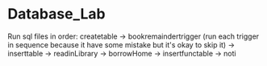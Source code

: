 # Database_Lab

Run sql files in order: createtable -> bookremaindertrigger (run each trigger in sequence because it have some mistake but it's okay to skip it) -> inserttable -> readinLibrary -> borrowHome -> insertfunctable -> noti
